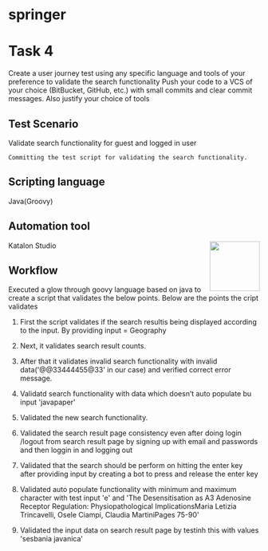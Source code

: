 # springer
# Task 4
Create a user journey test using any specific language and tools of your preference to validate the search functionality 
Push your code to a VCS of your choice (BitBucket, GitHub, etc.) with small commits and clear commit messages. Also justify your choice of tools

## Test Scenario
Validate search functionality for guest and logged in user

``` Committing the test script for validating the search functionality. ```

## Scripting language  

Java(Groovy)

## Automation tool 

<img align="right" width="100" height="100" src="https://i0.wp.com/fasteningcode.com/wp-content/uploads/2018/01/global.logo_.png?w=376">
Katalon Studio

## Workflow

Executed a glow through goovy language based on java to create a script that validates the below points.
Below are the points the cript validates

1.  First the script validates if the search resultis being displayed according to the input. By providing input = Geography

2.  Next, it validates search result counts.

3.  After that it validates invalid search functionality with invalid data('@@33444455@33' in our case) and verified correct error message.

4.  Validatd search functionality with data which doesn’t auto populate bu input 'javapaper'

5.  Validated the new search functionality.

6.  Validated the search result page consistency even after doing login /logout from search result page by signing up with email and passwords and then loggin in and logging out

7.  Validated that the search should be perform on hitting the enter key after providing input by creating a bot to press and release the enter key

8.  Validated auto populate functionality with minimum and maximum character with test input 'e' and 'The Desensitisation as A3 Adenosine Receptor Regulation: Physiopathological ImplicationsMaria Letizia Trincavelli, Osele Ciampi, Claudia MartiniPages 75-90'

9.  Validated the input data on search result page by testinh this with values 'sesbania javanica'